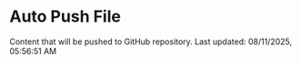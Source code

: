 # Auto Push File

Content that will be pushed to GitHub repository.
Last updated: 08/11/2025, 05:56:51 AM